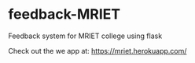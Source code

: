# feedback-MRIET

Feedback system for MRIET college using flask

Check out the we app at: https://mriet.herokuapp.com/
